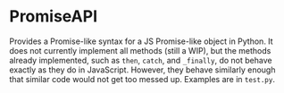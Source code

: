 # PromiseAPI

Provides a Promise-like syntax for a JS Promise-like object in Python. It does not currently implement all methods (still a WIP), but the methods already implemented, such as `then`, `catch`, and `_finally`, do not behave exactly as they do in JavaScript. However, they behave similarly enough that similar code would not get too messed up. Examples are in `test.py`.